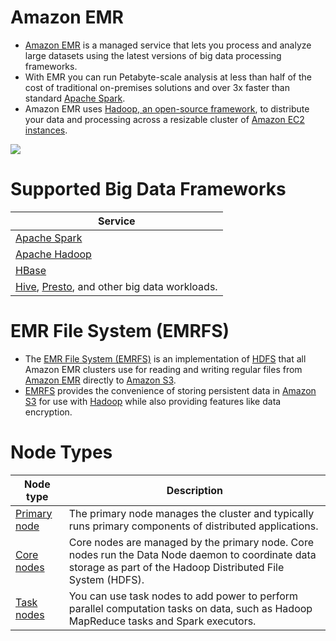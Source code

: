 # Amazon EMR
- [Amazon EMR](https://aws.amazon.com/emr/) is a managed service that lets you process and analyze large datasets using the latest versions of big data processing frameworks.
- With EMR you can run Petabyte-scale analysis at less than half of the cost of traditional on-premises solutions and over 3x faster than standard [Apache Spark](https://github.com/Anshul619/HLD-System-Designs/blob/main/6_BigData/DataProcessing/ApacheSpark/Readme.md). 
- Amazon EMR uses [Hadoop, an open-source framework](https://github.com/Anshul619/HLD-System-Designs/blob/main/6_BigData/ApacheHadoop/Readme.md), to distribute your data and processing across a resizable cluster of [Amazon EC2 instances](../../2_Compute/AmazonEC2/Readme.md).

![](https://fathomtech.io/blog/aws-emr-versus-glue/How-aws-emr-works.png)

# Supported Big Data Frameworks

| Service                                                                                                                                                           |
|-------------------------------------------------------------------------------------------------------------------------------------------------------------------|
| [Apache Spark](https://github.com/Anshul619/HLD-System-Designs/blob/main/6_BigData/DataProcessing/ApacheSpark/Readme.md)                                                                                   |
| [Apache Hadoop](https://github.com/Anshul619/HLD-System-Designs/blob/main/6_BigData/ApacheHadoop/Readme.md)                                                                                                |
| [HBase](https://github.com/Anshul619/HLD-System-Designs/blob/main/1_Databases/11_WideColumn-Databases/ApacheHBase.md)                                                                                       |
| [Hive](https://github.com/Anshul619/HLD-System-Designs/blob/main/6_BigData/DataConsumption/ApacheHive.md), [Presto](https://github.com/Anshul619/HLD-System-Designs/blob/main/6_BigData/DataConsumption/PrestoDB.md), and other big data workloads. |

# EMR File System (EMRFS)
- The [EMR File System (EMRFS)](https://docs.aws.amazon.com/emr/latest/ReleaseGuide/emr-fs.html) is an implementation of [HDFS](https://github.com/Anshul619/HLD-System-Designs/blob/main/9_FileStorages/ApacheHDFS.md) that all Amazon EMR clusters use for reading and writing regular files from [Amazon EMR]() directly to [Amazon S3](../../6_FileStorages/3_S3ObjectStorage/Readme.md). 
- [EMRFS](https://docs.aws.amazon.com/emr/latest/ReleaseGuide/emr-fs.html) provides the convenience of storing persistent data in [Amazon S3](../../6_FileStorages/3_S3ObjectStorage/Readme.md) for use with [Hadoop](https://github.com/Anshul619/HLD-System-Designs/blob/main/6_BigData/ApacheHadoop/Readme.md) while also providing features like data encryption.

# Node Types

| Node type                                                                                              | Description                                                                                                                                                      |
|--------------------------------------------------------------------------------------------------------|------------------------------------------------------------------------------------------------------------------------------------------------------------------|
| [Primary node](https://docs.aws.amazon.com/emr/latest/ManagementGuide/emr-master-core-task-nodes.html) | The primary node manages the cluster and typically runs primary components of distributed applications.                                                          |
| [Core nodes](https://docs.aws.amazon.com/emr/latest/ManagementGuide/emr-master-core-task-nodes.html)   | Core nodes are managed by the primary node. Core nodes run the Data Node daemon to coordinate data storage as part of the Hadoop Distributed File System (HDFS). |
| [Task nodes](https://docs.aws.amazon.com/emr/latest/ManagementGuide/emr-master-core-task-nodes.html)   | You can use task nodes to add power to perform parallel computation tasks on data, such as Hadoop MapReduce tasks and Spark executors.                           |